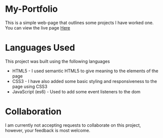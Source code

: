 # My-Portfolio
This is a simple web-page that outlines some projects I have worked one. You can view the live page [Here](https://iyikuyoro.github.io/My-Portfolio/)

# Languages Used
This project was built using the following languages
  * HTML5 - I used semantic HTML5 to give meaning to the elements of the page
  * CSS3 - I have also added some basic styling and responsiveness to the page using CSS3
  * JavaScript (es6) - Used to add some event listeners to the dom
  
# Collaboration
I am currently not accepting requests to collaborate on this project, however, your feedback is most welcome.
